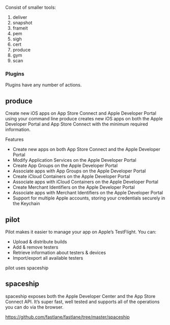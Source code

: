 
Consist of smaller tools:

1. deliver
2. snapshot
3. frameit
4. pem
5. sigh
6. cert
7. produce
8. gym
9. scan

### Plugins

Plugins have any number of actions.


## produce 

Create new iOS apps on App Store Connect and Apple Developer Portal using your command line
produce creates new iOS apps on both the Apple Developer Portal and App Store Connect with the minimum required information.

Features
* Create new apps on both App Store Connect and the Apple Developer Portal
* Modify Application Services on the Apple Developer Portal
* Create App Groups on the Apple Developer Portal
* Associate apps with App Groups on the Apple Developer Portal
* Create iCloud Containers on the Apple Developer Portal
* Associate apps with iCloud Containers on the Apple Developer Portal
* Create Merchant Identifiers on the Apple Developer Portal
* Associate apps with Merchant Identifiers on the Apple Developer Portal
* Support for multiple Apple accounts, storing your credentials securely in the Keychain

## pilot

Pilot makes it easier to manage your app on Apple’s TestFlight. You can:

* Upload & distribute builds
* Add & remove testers
* Retrieve information about testers & devices
* Import/export all available testers

pilot uses spaceship


## spaceship

spaceship exposes both the Apple Developer Center and the App Store Connect API. It’s super fast, well tested and supports all of the operations you can do via the browser.

https://github.com/fastlane/fastlane/tree/master/spaceship


